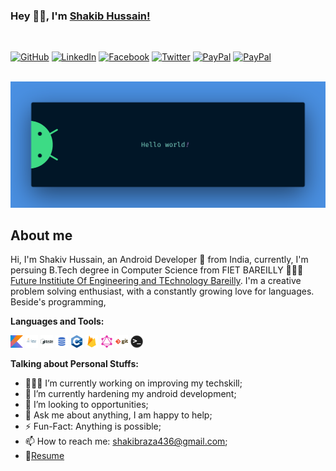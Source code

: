 ### Hey 👋🏽, I'm [Shakib Hussain!](https://www.linkedin.com/in/shakib-hussain/) 

<br />

<p align="left">
  <a href="https://github.com/nuhkoca"><img alt="GitHub" title="GitHub" height="32" width="32" src="https://raw.githubusercontent.com/peterthehan/peterthehan/master/assets/github.svg"></a>
  <a href="https://www.linkedin.com/in/shakib-hussain/"><img alt="LinkedIn" title="LinkedIn" height="32" width="32" src="https://raw.githubusercontent.com/peterthehan/peterthehan/master/assets/linkedin.svg"></a>
  <a href="https://www.linkedin.com/in/shakib-hussain/"><img alt="Facebook" title="Facebook" height="32" width="32" src="https://raw.githubusercontent.com/peterthehan/peterthehan/master/assets/facebook.svg"></a>
  <a href="https://www.linkedin.com/in/shakib-hussain/"><img alt="Twitter" title="Twitter" height="32" width="32" src="https://raw.githubusercontent.com/peterthehan/peterthehan/master/assets/twitter.svg"></a>
  <a href="https://www.linkedin.com/in/shakib-hussain/"><img alt="PayPal" title="PayPal" height="32" width="32" src="https://raw.githubusercontent.com/peterthehan/peterthehan/master/assets/paypal.svg"></a>
	 <a href="https://www.linkedin.com/in/shakib-hussain/"><img alt="PayPal" title="PayPal" height="32" width="32" src="https://raw.githubusercontent.com/peterthehan/peterthehan/master/assets/spotify.svg"></a>
</p>

<br />

<img src="https://raw.githubusercontent.com/nuhkoca/nuhkoca/master/resources/banner.png" alt="Hello world">

## About me

Hi, I'm Shakiv Hussain, an Android Developer 🚀 from India, currently, I'm persuing B.Tech degree in Computer Science from FIET BAREILLY  🙍🏽‍♂️ [Future Institiute Of Engineering and TEchnology Bareilly](https://www.linkedin.com/in/shakib-hussain). I'm a creative problem solving enthusiast, with a constantly growing love for languages. Beside's programming, 

**Languages and Tools:**  

<code><img height="20" src="https://raw.githubusercontent.com/github/explore/80688e429a7d4ef2fca1e82350fe8e3517d3494d/topics/kotlin/kotlin.png"></code>
<code><img height="20" src="https://raw.githubusercontent.com/github/explore/80688e429a7d4ef2fca1e82350fe8e3517d3494d/topics/java/java.png"></code>
<code><img height="20" src="https://raw.githubusercontent.com/github/explore/80688e429a7d4ef2fca1e82350fe8e3517d3494d/topics/bash/bash.png"></code>
<code><img height="20" src="https://raw.githubusercontent.com/github/explore/80688e429a7d4ef2fca1e82350fe8e3517d3494d/topics/sql/sql.png"></code>
<code><img height="20" src="https://raw.githubusercontent.com/github/explore/80688e429a7d4ef2fca1e82350fe8e3517d3494d/topics/cpp/cpp.png"></code>
<code><img height="20" src="https://raw.githubusercontent.com/github/explore/80688e429a7d4ef2fca1e82350fe8e3517d3494d/topics/firebase/firebase.png"></code>
<code><img height="20" src="https://raw.githubusercontent.com/github/explore/5c058a388828bb5fde0bcafd4bc867b5bb3f26f3/topics/graphql/graphql.png"></code>
<code><img height="20" src="https://raw.githubusercontent.com/github/explore/80688e429a7d4ef2fca1e82350fe8e3517d3494d/topics/git/git.png"></code>
<code><img height="20" src="https://raw.githubusercontent.com/github/explore/80688e429a7d4ef2fca1e82350fe8e3517d3494d/topics/terminal/terminal.png"></code>

 
**Talking about Personal Stuffs:**

- 👨🏽‍💻 I’m currently working on improving my techskill;
- 🌱 I’m currently hardening my android development; 
- 👯 I’m looking to opportunities;
- 💬 Ask me about anything, I am happy to help;
- ⚡️ Fun-Fact: Anything is possible;
- 📫 How to reach me: shakibraza436@gmail.com;
- 📝[Resume](https://drive.google.com/file/d/1Dn9BZFdH4Q-ObzsbVi5nQhdHSDJB3AKw/view?usp=sharing/)

<br />
<br />
